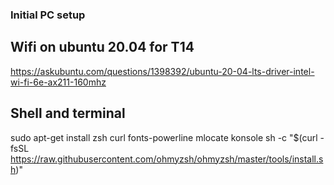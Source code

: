 ### Initial PC setup

## Wifi on ubuntu 20.04 for T14
https://askubuntu.com/questions/1398392/ubuntu-20-04-lts-driver-intel-wi-fi-6e-ax211-160mhz


## Shell and terminal
sudo apt-get install zsh curl fonts-powerline mlocate konsole
sh -c "$(curl -fsSL https://raw.githubusercontent.com/ohmyzsh/ohmyzsh/master/tools/install.sh)"
